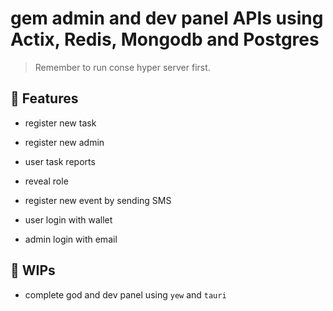 


# gem admin and dev panel APIs using Actix, Redis, Mongodb and Postgres

> Remember to run conse hyper server first.

## 🍟 Features

* register new task 

* register new admin

* user task reports

* reveal role

* register new event by sending SMS

* user login with wallet

* admin login with email

## 🚧 WIPs

* complete god and dev panel using `yew` and `tauri` 